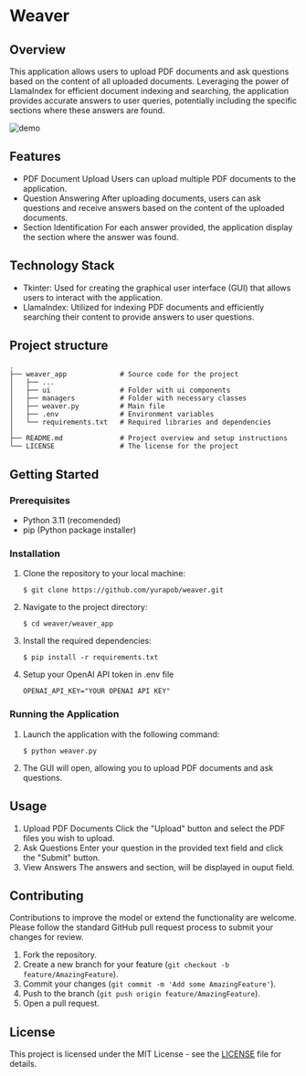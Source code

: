 # Weaver 
## Overview
This application allows users to upload PDF documents and ask questions based on the content of all uploaded documents. Leveraging the power of LlamaIndex for efficient document indexing and searching, the application provides accurate answers to user queries, potentially including the specific sections where these answers are found.

![demo](https://github.com/yurapob/weaver/assets/73793102/5916672c-6ab5-4ad9-a001-dc018cee6e3c)

## Features
* PDF Document Upload
Users can upload multiple PDF documents to the application.
* Question Answering
After uploading documents, users can ask questions and receive answers based on the content of the uploaded documents.
* Section Identification
For each answer provided, the application display the section where the answer was found.

## Technology Stack
* Tkinter: Used for creating the graphical user interface (GUI) that allows users to interact with the application.
* LlamaIndex: Utilized for indexing PDF documents and efficiently searching their content to provide answers to user questions.

## Project structure
    .
    ├── weaver_app             # Source code for the project
    │   ├── ... 
    │   ├── ui                 # Folder with ui components
    │   ├── managers           # Folder with necessary classes
    │   ├── weaver.py          # Main file
    │   ├── .env               # Environment variables
    │   └── requirements.txt   # Required libraries and dependencies
    │
    ├── README.md              # Project overview and setup instructions
    └── LICENSE                # The license for the project

## Getting Started

### Prerequisites
* Python 3.11 (recomended)
* pip (Python package installer)

### Installation

1. Clone the repository to your local machine:
    ```
    $ git clone https://github.com/yurapob/weaver.git
    ```

2. Navigate to the project directory:
    ```
    $ cd weaver/weaver_app
    ```
    
3. Install the required dependencies:
    ```
    $ pip install -r requirements.txt
    ```
4. Setup your OpenAI API token in .env file
    ```
    OPENAI_API_KEY="YOUR OPENAI API KEY"
    ```
    
### Running the Application

1. Launch the application with the following command:
   
    ```
    $ python weaver.py
    ```
3. The GUI will open, allowing you to upload PDF documents and ask questions.

## Usage
1. Upload PDF Documents
Click the "Upload" button and select the PDF files you wish to upload.
2. Ask Questions
Enter your question in the provided text field and click the "Submit" button.
3. View Answers
The answers and section, will be displayed in ouput field.


## Contributing
Contributions to improve the model or extend the functionality are welcome. Please follow the standard GitHub pull request process to submit your changes for review.

1. Fork the repository.
2. Create a new branch for your feature (`git checkout -b feature/AmazingFeature`).
3. Commit your changes (`git commit -m 'Add some AmazingFeature'`).
4. Push to the branch (`git push origin feature/AmazingFeature`).
5. Open a pull request.

## License
This project is licensed under the MIT License - see the [LICENSE](LICENSE) file for details.
